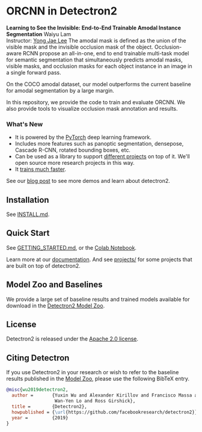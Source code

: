 # ORCNN in Detectron2 
**Learning to See the Invisible: End-to-End Trainable Amodal Instance Segmentation**
Waiyu Lam     
Instructor: [Yong Jae Lee](https://web.cs.ucdavis.edu/~yjlee/)
The amodal mask is defined as the union of the visible mask and the invisible
occlusion mask of the object. Occlusion-aware RCNN propose an all-in-one, end to 
end trainable multi-task model for semantic segmentation that simultaneously
predicts amodal masks, visible masks, and occlusion masks for each
object instance in an image in a single forward pass. 

On the COCO amodal dataset, our model outperforms the current baseline for amodal segmentation by a large margin.


In this repository, we provide the code to train and evaluate ORCNN. We also provide tools to visualize occlusion mask annotation and results.

### What's New
* It is powered by the [PyTorch](https://pytorch.org) deep learning framework.
* Includes more features such as panoptic segmentation, densepose, Cascade R-CNN, rotated bounding boxes, etc.
* Can be used as a library to support [different projects](projects/) on top of it.
  We'll open source more research projects in this way.
* It [trains much faster](https://detectron2.readthedocs.io/notes/benchmarks.html).

See our [blog post](https://ai.facebook.com/blog/-detectron2-a-pytorch-based-modular-object-detection-library-/)
to see more demos and learn about detectron2.

## Installation

See [INSTALL.md](INSTALL.md).

## Quick Start

See [GETTING_STARTED.md](GETTING_STARTED.md),
or the [Colab Notebook](https://colab.research.google.com/drive/16jcaJoc6bCFAQ96jDe2HwtXj7BMD_-m5).

Learn more at our [documentation](https://detectron2.readthedocs.org).
And see [projects/](projects/) for some projects that are built on top of detectron2.

## Model Zoo and Baselines

We provide a large set of baseline results and trained models available for download in the [Detectron2 Model Zoo](MODEL_ZOO.md).


## License

Detectron2 is released under the [Apache 2.0 license](LICENSE).

## Citing Detectron

If you use Detectron2 in your research or wish to refer to the baseline results published in the [Model Zoo](MODEL_ZOO.md), please use the following BibTeX entry.

```BibTeX
@misc{wu2019detectron2,
  author =       {Yuxin Wu and Alexander Kirillov and Francisco Massa and
                  Wan-Yen Lo and Ross Girshick},
  title =        {Detectron2},
  howpublished = {\url{https://github.com/facebookresearch/detectron2}},
  year =         {2019}
}
```
